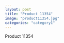 ```yaml
---
layout: post
title: "Product 11354"
image: "product11354.jpg"
categories: "category1"
---
```

Product 11354
